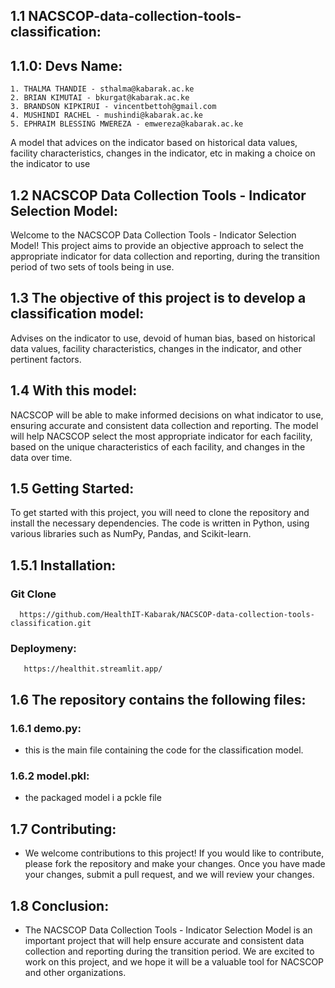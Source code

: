 ## 1.1 NACSCOP-data-collection-tools-classification:

  ## 1.1.0: Devs Name:
    1. THALMA THANDIE - sthalma@kabarak.ac.ke
    2. BRIAN KIMUTAI - bkurgat@kabarak.ac.ke
    3. BRANDSON KIPKIRUI - vincentbettoh@gmail.com
    4. MUSHINDI RACHEL - mushindi@kabarak.ac.ke
    5. EPHRAIM BLESSING MWEREZA - emwereza@kabarak.ac.ke

  A model that advices on the indicator based on historical data values, facility characteristics, changes in the indicator, etc in making a choice on     the indicator to use

## 1.2 NACSCOP Data Collection Tools - Indicator Selection Model:

  Welcome to the NACSCOP Data Collection Tools - Indicator Selection Model! This project aims to provide an objective approach to select the appropriate   indicator for data collection and reporting, during the transition period of two sets of tools being in use.

## 1.3 The objective of this project is to develop a classification model:

Advises on the indicator to use, devoid of human bias, based on historical data values, facility characteristics, changes in the indicator, and other pertinent factors.

## 1.4 With this model:

NACSCOP will be able to make informed decisions on what indicator to use, ensuring accurate and consistent data collection and reporting. The model will help NACSCOP select the most appropriate indicator for each facility, based on the unique characteristics of each facility, and changes in the data over time.

## 1.5 Getting Started:
To get started with this project, you will need to clone the repository and install the necessary dependencies. The code is written in Python, using various libraries such as NumPy, Pandas, and Scikit-learn.

## 1.5.1 Installation:
  ### Git Clone
      https://github.com/HealthIT-Kabarak/NACSCOP-data-collection-tools-classification.git
    
  ### Deploymeny:
       https://healthit.streamlit.app/

## 1.6 The repository contains the following files:

### 1.6.1 demo.py:
  - this is the main file containing the code for the classification model.
### 1.6.2 model.pkl:
  - the packaged model i a pckle file


## 1.7 Contributing:
  - We welcome contributions to this project! If you would like to contribute, please fork the repository and make your changes. Once you have made your changes, submit a pull request, and we will review your changes.

## 1.8 Conclusion:
  - The NACSCOP Data Collection Tools - Indicator Selection Model is an important project that will help ensure accurate and consistent data collection and reporting during the transition period. We are excited to work on this project, and we hope it will be a valuable tool for NACSCOP and other organizations.
